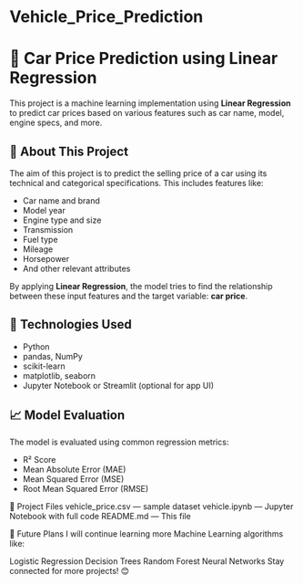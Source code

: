 # Vehicle_Price_Prediction

# 🚗 Car Price Prediction using Linear Regression

This project is a machine learning implementation using **Linear Regression** to predict car prices based on various features such as car name, model, engine specs, and more.

## 📌 About This Project

The aim of this project is to predict the selling price of a car using its technical and categorical specifications. This includes features like:

- Car name and brand
- Model year
- Engine type and size
- Transmission
- Fuel type
- Mileage
- Horsepower
- And other relevant attributes

By applying **Linear Regression**, the model tries to find the relationship between these input features and the target variable: **car price**.

## 🧠 Technologies Used

- Python
- pandas, NumPy
- scikit-learn
- matplotlib, seaborn
- Jupyter Notebook or Streamlit (optional for app UI)

## 📈 Model Evaluation

The model is evaluated using common regression metrics:

- R² Score
- Mean Absolute Error (MAE)
- Mean Squared Error (MSE)
- Root Mean Squared Error (RMSE)

📁 Project Files
vehicle_price.csv — sample dataset
vehicle.ipynb — Jupyter Notebook with full code
README.md — This file

🙌 Future Plans
I will continue learning more Machine Learning algorithms like:

Logistic Regression
Decision Trees
Random Forest
Neural Networks
Stay connected for more projects! 😊
